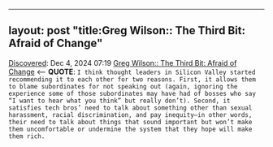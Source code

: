 ---
layout: post
"title:Greg Wilson:: The Third Bit: Afraid of Change"
--
[Discovered](http://rolandtanglao.com/2020/07/29/p1-blogthis-checkvist-list-links-to-blog/): Dec 4, 2024 07:19 [Greg Wilson:: The Third Bit: Afraid of Change](https://third-bit.com/2018/11/24/afraid-of-change/) <-- **QUOTE**: `I think thought leaders in Silicon Valley started recommending it to each other for two reasons. First, it allows them to blame subordinates for not speaking out (again, ignoring the experience some of those subordinates may have had of bosses who say “I want to hear what you think” but really don’t). Second, it satisfies tech bros’ need to talk about something other than sexual harassment, racial discrimination, and pay inequity—in other words, their need to talk about things that sound important but won’t make them uncomfortable or undermine the system that they hope will make them rich.`
